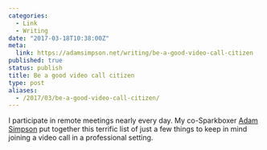 ```yaml
---
categories:
  - Link
  - Writing
date: "2017-03-18T10:38:00Z"
meta:
  link: https://adamsimpson.net/writing/be-a-good-video-call-citizen
published: true
status: publish
title: Be a good video call citizen
type: post
aliases:
  - /2017/03/be-a-good-video-call-citizen/
---
```

<p>I participate in remote meetings nearly every day. My co-Sparkboxer <a href="https://twitter.com/a_simpson">Adam Simpson</a> put together this terrific list of just a few things to keep in mind joining a video call in a professional setting.</p>
